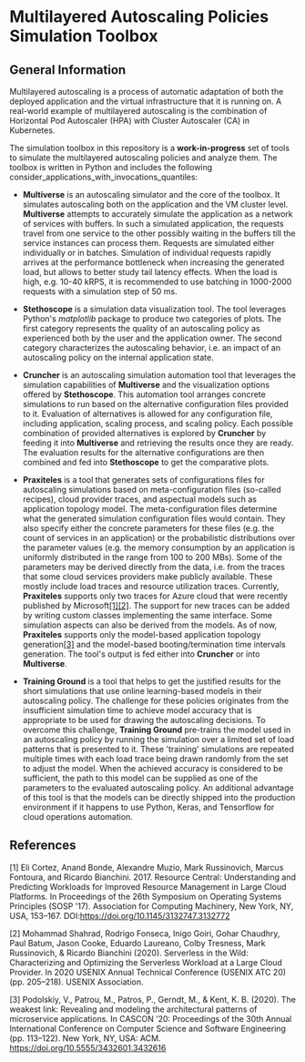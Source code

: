 # Multilayered Autoscaling Policies Simulation Toolbox

## General Information

Multilayered autoscaling is a process of automatic adaptation of both the deployed application and the virtual infrastructure that it is running on. A real-world example of multilayered autoscaling is the combination of Horizontal Pod Autoscaler (HPA) with Cluster Autoscaler (CA) in Kubernetes.

The simulation toolbox in this repository is a **work-in-progress** set of tools to simulate the multilayered autoscaling policies and analyze them. The toolbox is written in Python and includes the following consider_applications_with_invocations_quantiles:

- **Multiverse** is an autoscaling simulator and the core of the toolbox. It simulates autoscaling both on the application and the VM cluster level. **Multiverse** attempts to accurately simulate the application as a network of services with buffers. In such a simulated application, the requests travel from one service to the other possibly waiting in the buffers till the service instances can process them. Requests are simulated either individually or in batches. Simulation of individual requests rapidly arrives at the performance bottleneck when increasing the generated load, but allows to better study tail latency effects. When the load is high, e.g. 10-40 kRPS, it is recommended to use batching in 1000-2000 requests with a simulation step of 50 ms.

- **Stethoscope** is a simulation data visualization tool. The tool leverages Python's *matplotlib* package to produce two categories of plots. The first category represents the quality of an autoscaling policy as experienced both by the user and the application owner. The second category characterizes the autoscaling behavior, i.e. an impact of an autoscaling policy on the internal application state.

- **Cruncher** is an autoscaling simulation automation tool that leverages the simulation capabilities of **Multiverse** and the visualization options offered by **Stethoscope**. This automation tool arranges concrete simulations to run based on the alternative configuration files provided to it. Evaluation of alternatives is allowed for any configuration file, including application, scaling process, and scaling policy. Each possible combination of provided alternatives is explored by **Cruncher** by feeding it into **Multiverse** and retrieving the results once they are ready. The evaluation results for the alternative configurations are then combined and fed into **Stethoscope** to get the comparative plots.

- **Praxiteles** is a tool that generates sets of configurations files for autoscaling simulations based on meta-configuration files (so-called recipes), cloud provider traces, and aspectual models such as application topology model. The meta-configuration files determine what the generated simulation configuration files would contain. They also specify either the concrete parameters for these files (e.g. the count of services in an application) or the probabilistic distributions over the parameter values (e.g. the memory consumption by an application is uniformly distributed in the range from 100 to 200 MBs). Some of the parameters may be derived directly from the data, i.e. from the traces that some cloud services providers make publicly available. These mostly include load traces and resource utilization traces. Currently, **Praxiteles** supports only two traces for Azure cloud that were recently published by Microsoft[[1]](#1)[[2]](#2). The support for new traces can be added by writing custom classes implementing the same interface. Some simulation aspects can also be derived from the models. As of now, **Praxiteles** supports only the model-based application topology generation[[3]](#3) and the model-based booting/termination time intervals generation. The tool's output is fed either into **Cruncher** or into **Multiverse**.

- **Training Ground** is a tool that helps to get the justified results for the short simulations that use online learning-based models in their autoscaling policy. The challenge for these policies originates from the insufficient simulation time to achieve model accuracy that is appropriate to be used for drawing the autoscaling decisions. To overcome this challenge, **Training Ground** pre-trains the model used in an autoscaling policy by running the simulation over a limited set of load patterns that is presented to it. These 'training' simulations are repeated multiple times with each load trace being drawn randomly from the set to adjust the model. When the achieved accuracy is considered to be sufficient, the path to this model can be supplied as one of the parameters to the evaluated autoscaling policy. An additional advantage of this tool is that the models can be directly shipped into the production environment if it happens to use Python, Keras, and Tensorflow for cloud operations automation.

## References
<a id="1">[1]</a>
Eli Cortez, Anand Bonde, Alexandre Muzio, Mark Russinovich, Marcus Fontoura, and Ricardo Bianchini. 2017. Resource Central: Understanding and Predicting Workloads for Improved Resource Management in Large Cloud Platforms. In Proceedings of the 26th Symposium on Operating Systems Principles (SOSP '17). Association for Computing Machinery, New York, NY, USA, 153–167. DOI:https://doi.org/10.1145/3132747.3132772

<a id="2">[2]</a>
Mohammad Shahrad, Rodrigo Fonseca, Inigo Goiri, Gohar Chaudhry, Paul Batum, Jason Cooke, Eduardo Laureano, Colby Tresness, Mark Russinovich, & Ricardo Bianchini (2020). Serverless in the Wild: Characterizing and Optimizing the Serverless Workload at a Large Cloud Provider. In 2020 USENIX Annual Technical Conference (USENIX ATC 20) (pp. 205–218). USENIX Association.

<a id="3">[3]</a>
Podolskiy, V., Patrou, M., Patros, P., Gerndt, M., & Kent, K. B. (2020). The weakest link: Revealing and modeling the architectural patterns of microservice applications. In CASCON ’20: Proceedings of the 30th Annual International Conference on Computer Science and Software Engineering (pp. 113–122). New York, NY, USA: ACM. https://doi.org/10.5555/3432601.3432616
